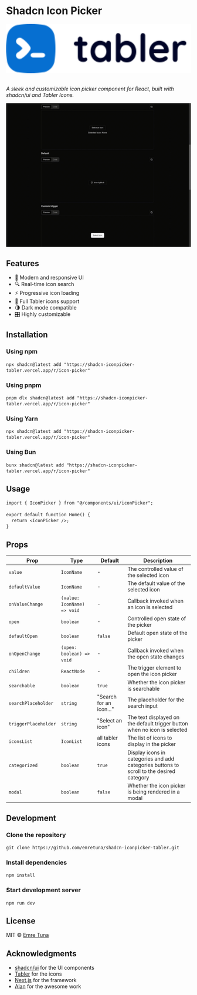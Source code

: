 # Shadcn Icon Picker

<div align="center">
    <img src="https://raw.githubusercontent.com/emretuna/shadcn-iconpicker-tabler/refs/heads/main/public/tabler.svg" width="600" />
</div>

<br />

<i>A sleek and customizable icon picker component for React, built with shadcn/ui and Tabler Icons.</i>

<div align="center">
  <img src="https://raw.githubusercontent.com/emretuna/shadcn-iconpicker-tabler/refs/heads/main/public/preview.gif" width="600" />
</div>

## Features

- 🎨 Modern and responsive UI
- 🔍 Real-time icon search
- ⚡️ Progressive icon loading
- 🎯 Full Tabler icons support
- 🌗 Dark mode compatible
- 🎛️ Highly customizable

## Installation

### Using npm

```shell
npx shadcn@latest add "https://shadcn-iconpicker-tabler.vercel.app/r/icon-picker"
```

### Using pnpm

```shell
pnpm dlx shadcn@latest add "https://shadcn-iconpicker-tabler.vercel.app/r/icon-picker"
```

### Using Yarn

```shell
npx shadcn@latest add "https://shadcn-iconpicker-tabler.vercel.app/r/icon-picker"
```

### Using Bun

```shell
bunx shadcn@latest add "https://shadcn-iconpicker-tabler.vercel.app/r/icon-picker"
```

## Usage

```tsx
import { IconPicker } from "@/components/ui/iconPicker";

export default function Home() {
  return <IconPicker />;
}
```

## Props

| Prop                 | Type                        | Default                 | Description                                                                              |
| -------------------- | --------------------------- | ----------------------- | ---------------------------------------------------------------------------------------- |
| `value`              | `IconName`                  | -                       | The controlled value of the selected icon                                                |
| `defaultValue`       | `IconName`                  | -                       | The default value of the selected icon                                                   |
| `onValueChange`      | `(value: IconName) => void` | -                       | Callback invoked when an icon is selected                                                |
| `open`               | `boolean`                   | -                       | Controlled open state of the picker                                                      |
| `defaultOpen`        | `boolean`                   | `false`                 | Default open state of the picker                                                         |
| `onOpenChange`       | `(open: boolean) => void`   | -                       | Callback invoked when the open state changes                                             |
| `children`           | `ReactNode`                 | -                       | The trigger element to open the icon picker                                              |
| `searchable`         | `boolean`                   | `true`                  | Whether the icon picker is searchable                                                    |
| `searchPlaceholder`  | `string`                    | "Search for an icon..." | The placeholder for the search input                                                     |
| `triggerPlaceholder` | `string`                    | "Select an icon"        | The text displayed on the default trigger button when no icon is selected                |
| `iconsList`          | `IconList`                  | all tabler icons        | The list of icons to display in the picker                                               |
| `categorized`        | `boolean`                   | `true`                  | Display icons in categories and add categories buttons to scroll to the desired category |
| `modal`              | `boolean`                   | `false`                 | Whether the icon picker is being rendered in a modal                                     |

## Development

### Clone the repository

```shell
git clone https://github.com/emretuna/shadcn-iconpicker-tabler.git
```

### Install dependencies

```shell
npm install
```

### Start development server

```shell
npm run dev
```

## License

MIT © [Emre Tuna](https://github.com/emretuna)

## Acknowledgments

- [shadcn/ui](https://ui.shadcn.com) for the UI components
- [Tabler](https://tabler.io/icons) for the icons
- [Next.js](https://nextjs.org) for the framework
- [Alan](https://github.com/alan-crts/) for the awesome work
